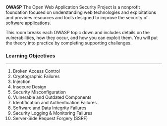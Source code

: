 
**OWASP**
The Open Web Application Security Project is a nonprofit foundation focused on understanding web technologies and exploitations and provides resources and tools designed to improve the security of software applications.


This room breaks each OWASP topic down and includes details on the vulnerabilities, how they occur, and how you can exploit them. You will put the theory into practice by completing supporting challenges.  


### Learning Objectives
---------
1. Broken Access Control
2. Cryptographic Failures
3. Injection
4. Insecure Design
5. Security Misconfiguration
6. Vulnerable and Outdated Components
7. Identification and Authentication Failures
8. Software and Data Integrity Failures
9. Security Logging & Monitoring Failures
10. Server-Side Request Forgery (SSRF)



